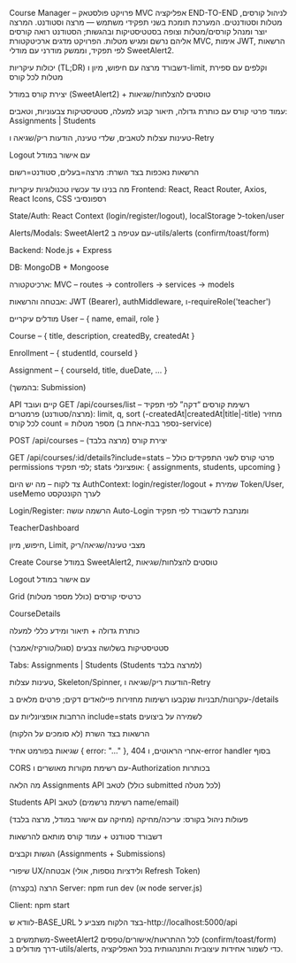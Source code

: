 Course Manager – פרויקט פולסטאק MVC
אפליקציה END-TO-END לניהול קורסים, מטלות וסטודנטים. המערכת תומכת בשני תפקידי משתמש — מרצה וסטודנט.
המרצה יוצר ומנהל קורסים/מטלות וצופה בסטטיסטיקות ובהגשות; הסטודנט רואה קורסים אליהם נרשם ומגיש מטלות.
הפרויקט מדגים ארכיטקטורת MVC, אימות JWT, הרשאות לפי תפקיד, וממשק מודרני עם מודלי SweetAlert2.

יכולות עיקריות (TL;DR)
דשבורד מרצה עם חיפוש, מיון ו-limit, וקלפים עם ספירת מטלות לכל קורס

יצירת קורס במודל (SweetAlert2) + טוסטים להצלחות/שגיאות

עמוד פרטי קורס עם כותרת גדולה, תיאור קבוע למעלה, סטטיסטיקות צבעוניות, וטאבים: Assignments | Students

טעינות עצלות לטאבים, שלדי טעינה, הודעות ריק/שגיאה ו-Retry

Logout עם אישור במודל

הרשאות נאכפות בצד השרת: מרצה=בעלים, סטודנט=רשום

מה בנינו עד עכשיו
טכנולוגיות עיקריות
Frontend: React, React Router, Axios, React Icons, CSS רספונסיבי

State/Auth: React Context (login/register/logout), localStorage ל-token/user

Alerts/Modals: SweetAlert2 עם עטיפה ב-utils/alerts (confirm/toast/form)

Backend: Node.js + Express

DB: MongoDB + Mongoose

ארכיטקטורה: MVC – routes → controllers → services → models

אבטחה והרשאות: JWT (Bearer), authMiddleware, ו-requireRole('teacher')

מודלים עיקריים
User – { name, email, role }

Course – { title, description, createdBy, createdAt }

Enrollment – { studentId, courseId }

Assignment – { courseId, title, dueDate, … }

(בהמשך: Submission)

API קיים ועובד
GET /api/courses/list – רשימת קורסים “דקה” לפי תפקיד (מרצה/סטודנט)
פרמטרים: limit, q, sort (-createdAt|createdAt|title|-title)
מחזיר לכל קורס count = מספר מטלות (נספר בבת-אחת ב-service)

POST /api/courses – יצירת קורס (מרצה בלבד)

GET /api/courses/:id/details?include=stats – פרטי קורס לשני התפקידים
כולל permissions לפי תפקיד; stats אופציונלי: { assignments, students, upcoming }

צד לקוח – מה יש היום
AuthContext: login/register/logout + שמירת Token/User, useMemo לערך הקונטקסט

Login/Register: הרשמה עושה Auto-Login ומנתבת לדשבורד לפי תפקיד

TeacherDashboard

חיפוש, מיון, Limit, מצבי טעינה/שגיאה/ריק

Create Course במודל SweetAlert2, טוסטים להצלחות/שגיאות

Logout עם אישור במודל

Grid כרטיסי קורסים (כולל מספר מטלות)

CourseDetails

כותרת גדולה + תיאור ומידע כללי למעלה

סטטיסטיקות בשלושה צבעים (סגול/טורקיז/אמבר)

Tabs: Assignments | Students (Students למרצה בלבד)

טעינות עצלות, Skeleton/Spinner, הודעות ריק/שגיאה ו-Retry

עקרונות/תבניות שנקבעו
רשימות מחזירות פיילואדים דקים; פרטים מלאים ב-/details

הרחבות אופציונליות עם include=stats לשמירה על ביצועים

הרשאות בצד השרת (לא סומכים על הלקוח)

שגיאות בפורמט אחיד { error: "..." }, 404 אחרי הראוטים, ו-error handler בסוף

CORS עם רשימת מקורות מאושרים ו-Authorization בכותרות

מה הלאה
Assignments API לטאב (כולל submitted לכל מטלה)

Students API לטאב (רשימת נרשמים name/email)

פעולות ניהול בקורס: עריכה/מחיקה (מחיקה עם אישור במודל, מרצה בלבד)

דשבורד סטודנט + עמוד קורס מותאם להרשאות

הגשות וקבצים (Assignments + Submissions)

שיפורי UX/אבטחה (ולידציות נוספות, אולי Refresh Token)

הרצה (בקצרה)
Server: npm run dev (או node server.js)

Client: npm start

לוודא ש-BASE_URL בצד הלקוח מצביע ל-http://localhost:5000/api

משתמשים ב-SweetAlert2 לכל ההתראות/אישורים/טפסים (confirm/toast/form) דרך מודולים ב-utils/alerts, כדי לשמור אחידות עיצובית והתנהגותית בכל האפליקציה.